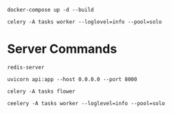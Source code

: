 ```shell
docker-compose up -d --build
```

```shell 
celery -A tasks worker --loglevel=info --pool=solo
```

# Server Commands

```shell
redis-server
```

```shell
uvicorn api:app --host 0.0.0.0 --port 8000
```

```shell
celery -A tasks flower
```

```shell
ceelery -A tasks worker --loglevel=info --pool=solo
```